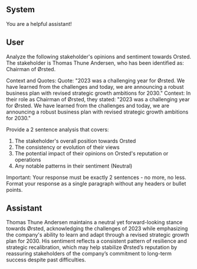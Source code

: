 ## System

You are a helpful assistant!

## User


Analyze the following stakeholder's opinions and sentiment towards Orsted. The stakeholder is Thomas Thune Andersen, who has been identified as: Chairman of Ørsted.

Context and Quotes:
Quote: "2023 was a challenging year for Ørsted. We have learned from the challenges and today, we are announcing a robust business plan with revised strategic growth ambitions for 2030."
Context: In their role as Chairman of Ørsted, they stated: "2023 was a challenging year for Ørsted. We have learned from the challenges and today, we are announcing a robust business plan with revised strategic growth ambitions for 2030."

Provide a 2 sentence analysis that covers:
1. The stakeholder's overall position towards Orsted
2. The consistency or evolution of their views
3. The potential impact of their opinions on Orsted's reputation or operations
4. Any notable patterns in their sentiment (Neutral)

Important: Your response must be exactly 2 sentences - no more, no less.
Format your response as a single paragraph without any headers or bullet points.


## Assistant

Thomas Thune Andersen maintains a neutral yet forward-looking stance towards Ørsted, acknowledging the challenges of 2023 while emphasizing the company's ability to learn and adapt through a revised strategic growth plan for 2030. His sentiment reflects a consistent pattern of resilience and strategic recalibration, which may help stabilize Ørsted’s reputation by reassuring stakeholders of the company’s commitment to long-term success despite past difficulties.

